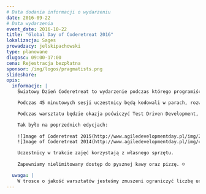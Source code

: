 ```yaml
---
# Data dodania informacji o wydarzeniu
date: 2016-09-22
# Data wydarzenia
event_date: 2016-10-22
title: "Global Day of Coderetreat 2016"
lokalizacja: Sages
prowadzacy: jelskipachowski
type: planowane
dlugosc: 09:00-17:00
cena: Rejestracja bezpłatna
sponsor: /img/logos/pragmatists.png
slideshare:
opis:
  informacje: |
    Światowy Dzień Coderetreat to wydarzenie podczas którego programiści doskonalą swoje umiejętności kodując problem **Game of Life**. Warszawa od kilku lat widnieje wśród ponad 150 miast z całego świata, które tego dnia kodują przy użyciu formatu **coderetreat**. 

    Podczas 45 minutowych sesji uczestnicy będą kodowali w parach, rozwiązując problem programistyczny. W każdej sesji położymy nacisk na naukę innych umiejetności programistycznych.

    Podczas warsztatu będzie okazja poćwiczyć Test Driven Development, zasady projektowania obiektowego i funkcyjnego oraz praktyki pisania czystego kodu.

    Tak było na poprzednich edycjach:
    
    ![Image of Coderetreat 2015(http://www.agiledevelopmentday.pl/img/2015-coderetreat/CTw0vGjWUAAJiJW.jpg)
    ![Image of Coderetreat 2014(http://www.agiledevelopmentday.pl/img/code/24.jpg)

    Uczestnicy w trakcie zajęć korzystają z własnego sprzętu.
    
    Zapewniamy nielimitowany dostęp do pysznej kawy oraz pizzę. ☺ 

  uwaga: |
    W trosce o jakość warsztatów jesteśmy zmuszeni ograniczyć liczbę uczestników. **Kwalifikacja odbywa się na podstawie odpowiedzi udzielonych w formularzu zgłoszeniowym oraz - w dalszym kroku - kolejności zgłoszeń.** Potwierdzenie udziału w warsztatach wraz z instrukcją przygotowania środowiska otrzymasz najpóźniej na 7 dni przed planowaną datą wydarzenia.
---
```

